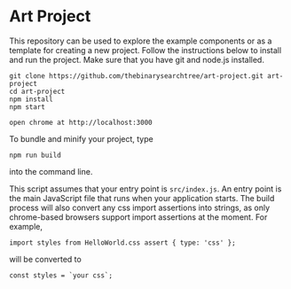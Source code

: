 # Art Project
This repository can be used to explore the example components or as a template for creating a new project. Follow the instructions below to install and run the project. Make sure that you have git and node.js installed.

```
git clone https://github.com/thebinarysearchtree/art-project.git art-project
cd art-project
npm install
npm start

open chrome at http://localhost:3000
```

To bundle and minify your project, type
```
npm run build
```
into the command line. 

This script assumes that your entry point is ```src/index.js```. An entry point is the main JavaScript file that runs when your application starts. The build process will also convert any css import assertions into strings, as only chrome-based browsers support import assertions at the moment. For example, 
```
import styles from HelloWorld.css assert { type: 'css' };
```
will be converted to 
```
const styles = `your css`;
```
